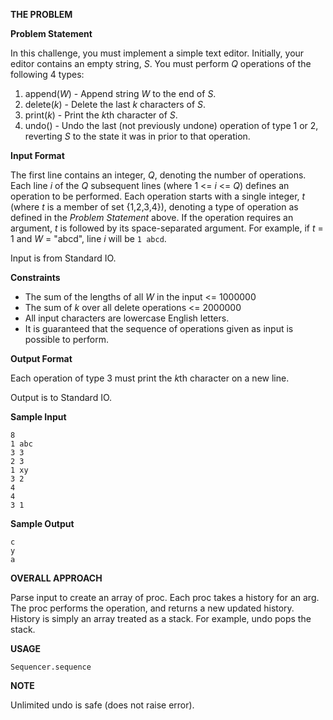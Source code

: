 **THE PROBLEM**

**Problem Statement**

In this challenge, you must implement a simple text editor. Initially, your editor contains an empty string, _S_. You must perform _Q_ operations of the following 4 types:

1. append(_W_) - Append string _W_ to the end of _S_.
2. delete(_k_) - Delete the last _k_ characters of _S_.
3. print(_k_) - Print the *k*th character of _S_.
4. undo() - Undo the last (not previously undone) operation of type 1 or 2, reverting _S_ to the state it was in prior to that operation.

**Input Format**

The first line contains an integer, _Q_, denoting the number of operations. 
Each line _i_ of the _Q_ subsequent lines (where 1 <= _i_ <= _Q_) defines an operation to be performed. Each operation starts with a single integer, _t_ (where _t_ is a member of set {1,2,3,4}), denoting a type of operation as defined in the _Problem Statement_ above. If the operation requires an argument, _t_ is followed by its space-separated argument. For example, if _t_ = 1 and _W_ = "abcd", line _i_ will be `1 abcd`.

Input is from Standard IO.

**Constraints**

* The sum of the lengths of all _W_ in the input <= 1000000
* The sum of _k_ over all delete operations <= 2000000
* All input characters are lowercase English letters.
* It is guaranteed that the sequence of operations given as input is possible to perform.

**Output Format**

Each operation of type 3 must print the *k*th character on a new line.

Output is to Standard IO.

**Sample Input**
````
8
1 abc
3 3
2 3
1 xy
3 2
4 
4 
3 1
````

**Sample Output**
````
c
y
a
````


**OVERALL APPROACH**

Parse input to create an array of proc.  Each proc takes a history for an arg.
The proc performs the operation, and returns a new updated history.
History is simply an array treated as a stack.  For example, undo pops the stack.

**USAGE**

`Sequencer.sequence`

**NOTE**

Unlimited undo is safe (does not raise error).
